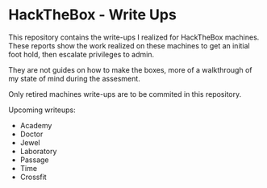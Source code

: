 # HackTheBox - Write Ups

This repository contains the write-ups I realized for HackTheBox machines.
These reports show the work realized on these machines to get an initial
foot hold, then escalate privileges to admin.  

They are not guides on how to make the boxes, more of a walkthrough
of my state of mind during the assesment.  

Only retired machines write-ups are to be commited in this repository.  

Upcoming writeups:
 - Academy
 - Doctor
 - Jewel
 - Laboratory
 - Passage
 - Time
 - Crossfit
 
